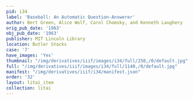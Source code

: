 ```yaml
---
pid: i34
label: 'Baseball: An Automatic Question-Answerer'
author: Bert Green, Alice Wolf, Carol Chomsky, and Kenneth Laughery
orig_pub_date: '1963'
obj_pub_date: '1963'
publisher: MIT Lincoln Library
location: Butler Stacks
case: '7'
have_images: 'Yes'
thumbnail: "/img/derivatives/iiif/images/i34/full/250,/0/default.jpg"
full: "/img/derivatives/iiif/images/i34/full/1140,/0/default.jpg"
manifest: "/img/derivatives/iiif/i34/manifest.json"
order: '32'
layout: litai_item
collection: litai
---
```

